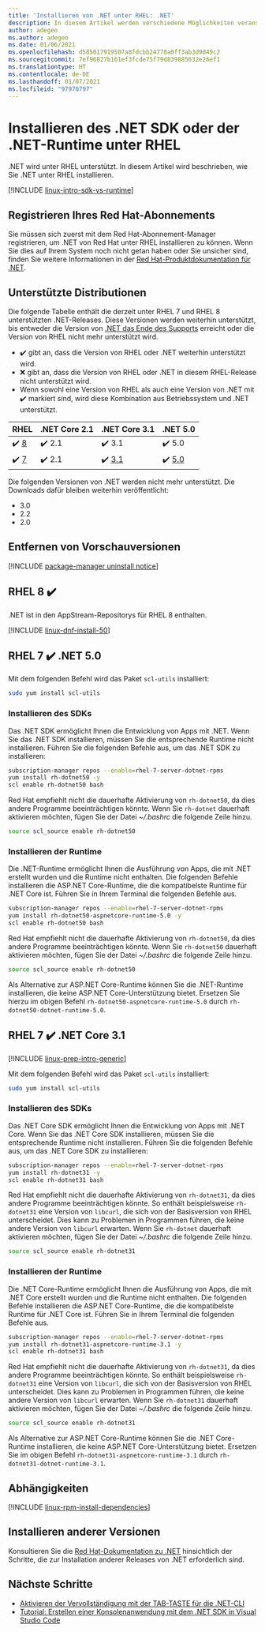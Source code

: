 ```yaml
---
title: 'Installieren von .NET unter RHEL: .NET'
description: In diesem Artikel werden verschiedene Möglichkeiten veranschaulicht, das .NET SDK und die NET-Runtime für RHEL zu installieren.
author: adegeo
ms.author: adegeo
ms.date: 01/06/2021
ms.openlocfilehash: d585017919507a8fdcbb24778a0ff3ab3d9049c2
ms.sourcegitcommit: 7ef96827b161ef3fcde75f79d839885632e26ef1
ms.translationtype: HT
ms.contentlocale: de-DE
ms.lasthandoff: 01/07/2021
ms.locfileid: "97970797"
---
```

# <a name="install-the-net-sdk-or-the-net-runtime-on-rhel"></a>Installieren des .NET SDK oder der .NET-Runtime unter RHEL

.NET wird unter RHEL unterstützt. In diesem Artikel wird beschrieben, wie Sie .NET unter RHEL installieren.

[!INCLUDE [linux-intro-sdk-vs-runtime](includes/linux-intro-sdk-vs-runtime.md)]

## <a name="register-your-red-hat-subscription"></a>Registrieren Ihres Red Hat-Abonnements

Sie müssen sich zuerst mit dem Red Hat-Abonnement-Manager registrieren, um .NET von Red Hat unter RHEL installieren zu können. Wenn Sie dies auf Ihrem System noch nicht getan haben oder Sie unsicher sind, finden Sie weitere Informationen in der [Red Hat-Produktdokumentation für .NET](https://access.redhat.com/documentation/net/5.0/).

## <a name="supported-distributions"></a>Unterstützte Distributionen

Die folgende Tabelle enthält die derzeit unter RHEL 7 und RHEL 8 unterstützten .NET-Releases. Diese Versionen werden weiterhin unterstützt, bis entweder die Version von [.NET das Ende des Supports](https://dotnet.microsoft.com/platform/support/policy/dotnet-core) erreicht oder die Version von RHEL nicht mehr unterstützt wird.

- ✔️ gibt an, dass die Version von RHEL oder .NET weiterhin unterstützt wird.
- ❌ gibt an, dass die Version von RHEL oder .NET in diesem RHEL-Release nicht unterstützt wird.
- Wenn sowohl eine Version von RHEL als auch eine Version von .NET mit ✔️ markiert sind, wird diese Kombination aus Betriebssystem und .NET unterstützt.

| RHEL                     | .NET Core 2.1 | .NET Core 3.1 | .NET 5.0 |
|--------------------------|---------------|---------------|----------------|
| ✔️ [8](#rhel-8-)        | ✔️ 2.1        | ✔️ 3.1        | ✔️ 5.0 |
| ✔️ [7](#rhel-7--net-50) | ✔️ 2.1        | ✔️ [3.1](#rhel-7--net-core-31)        | ✔️ [5.0](#rhel-7--net-50) |

Die folgenden Versionen von .NET werden nicht mehr unterstützt. Die Downloads dafür bleiben weiterhin veröffentlicht:

- 3.0
- 2.2
- 2.0

## <a name="remove-preview-versions"></a>Entfernen von Vorschauversionen

[!INCLUDE [package-manager uninstall notice](./includes/linux-uninstall-preview-info.md)]

## <a name="rhel-8-"></a>RHEL 8 ✔️

.NET ist in den AppStream-Repositorys für RHEL 8 enthalten.

[!INCLUDE [linux-dnf-install-50](includes/linux-install-50-dnf.md)]

## <a name="rhel-7--net-50"></a>RHEL 7 ✔️ .NET 5.0

Mit dem folgenden Befehl wird das Paket `scl-utils` installiert:

```bash
sudo yum install scl-utils
```

### <a name="install-the-sdk"></a>Installieren des SDKs

Das .NET SDK ermöglicht Ihnen die Entwicklung von Apps mit .NET. Wenn Sie das .NET SDK installieren, müssen Sie die entsprechende Runtime nicht installieren. Führen Sie die folgenden Befehle aus, um das .NET SDK zu installieren:

```bash
subscription-manager repos --enable=rhel-7-server-dotnet-rpms
yum install rh-dotnet50 -y
scl enable rh-dotnet50 bash
```

Red Hat empfiehlt nicht die dauerhafte Aktivierung von `rh-dotnet50`, da dies andere Programme beeinträchtigen könnte. Wenn Sie `rh-dotnet` dauerhaft aktivieren möchten, fügen Sie der Datei _~/.bashrc_ die folgende Zeile hinzu.

```bash
source scl_source enable rh-dotnet50
```

### <a name="install-the-runtime"></a>Installieren der Runtime

Die .NET-Runtime ermöglicht Ihnen die Ausführung von Apps, die mit .NET erstellt wurden und die Runtime nicht enthalten. Die folgenden Befehle installieren die ASP.NET Core-Runtime, die die kompatibelste Runtime für .NET Core ist. Führen Sie in Ihrem Terminal die folgenden Befehle aus.

```bash
subscription-manager repos --enable=rhel-7-server-dotnet-rpms
yum install rh-dotnet50-aspnetcore-runtime-5.0 -y
scl enable rh-dotnet50 bash
```

Red Hat empfiehlt nicht die dauerhafte Aktivierung von `rh-dotnet50`, da dies andere Programme beeinträchtigen könnte. Wenn Sie `rh-dotnet50` dauerhaft aktivieren möchten, fügen Sie der Datei _~/.bashrc_ die folgende Zeile hinzu.

```bash
source scl_source enable rh-dotnet50
```

Als Alternative zur ASP.NET Core-Runtime können Sie die .NET-Runtime installieren, die keine ASP.NET Core-Unterstützung bietet. Ersetzen Sie hierzu im obigen Befehl `rh-dotnet50-aspnetcore-runtime-5.0` durch `rh-dotnet50-dotnet-runtime-5.0`.

## <a name="rhel-7--net-core-31"></a>RHEL 7 ✔️ .NET Core 3.1

[!INCLUDE [linux-prep-intro-generic](includes/linux-prep-intro-generic.md)]

Mit dem folgenden Befehl wird das Paket `scl-utils` installiert:

```bash
sudo yum install scl-utils
```

### <a name="install-the-sdk"></a>Installieren des SDKs

Das .NET Core SDK ermöglicht Ihnen die Entwicklung von Apps mit .NET Core. Wenn Sie das .NET Core SDK installieren, müssen Sie die entsprechende Runtime nicht installieren. Führen Sie die folgenden Befehle aus, um das .NET Core SDK zu installieren:

```bash
subscription-manager repos --enable=rhel-7-server-dotnet-rpms
yum install rh-dotnet31 -y
scl enable rh-dotnet31 bash
```

Red Hat empfiehlt nicht die dauerhafte Aktivierung von `rh-dotnet31`, da dies andere Programme beeinträchtigen könnte. So enthält beispielsweise `rh-dotnet31` eine Version von `libcurl`, die sich von der Basisversion von RHEL unterscheidet. Dies kann zu Problemen in Programmen führen, die keine andere Version von `libcurl` erwarten. Wenn Sie `rh-dotnet` dauerhaft aktivieren möchten, fügen Sie der Datei _~/.bashrc_ die folgende Zeile hinzu.

```bash
source scl_source enable rh-dotnet31
```

### <a name="install-the-runtime"></a>Installieren der Runtime

Die .NET Core-Runtime ermöglicht Ihnen die Ausführung von Apps, die mit .NET Core erstellt wurden und die Runtime nicht enthalten. Die folgenden Befehle installieren die ASP.NET Core-Runtime, die die kompatibelste Runtime für .NET Core ist. Führen Sie in Ihrem Terminal die folgenden Befehle aus.

```bash
subscription-manager repos --enable=rhel-7-server-dotnet-rpms
yum install rh-dotnet31-aspnetcore-runtime-3.1 -y
scl enable rh-dotnet31 bash
```

Red Hat empfiehlt nicht die dauerhafte Aktivierung von `rh-dotnet31`, da dies andere Programme beeinträchtigen könnte. So enthält beispielsweise `rh-dotnet31` eine Version von `libcurl`, die sich von der Basisversion von RHEL unterscheidet. Dies kann zu Problemen in Programmen führen, die keine andere Version von `libcurl` erwarten. Wenn Sie `rh-dotnet31` dauerhaft aktivieren möchten, fügen Sie der Datei _~/.bashrc_ die folgende Zeile hinzu.

```bash
source scl_source enable rh-dotnet31
```

Als Alternative zur ASP.NET Core-Runtime können Sie die .NET Core-Runtime installieren, die keine ASP.NET Core-Unterstützung bietet. Ersetzen Sie im obigen Befehl `rh-dotnet31-aspnetcore-runtime-3.1` durch `rh-dotnet31-dotnet-runtime-3.1`.

## <a name="dependencies"></a>Abhängigkeiten

[!INCLUDE [linux-rpm-install-dependencies](includes/linux-rpm-install-dependencies.md)]

## <a name="how-to-install-other-versions"></a>Installieren anderer Versionen

Konsultieren Sie die [Red Hat-Dokumentation zu .NET](https://access.redhat.com/documentation/net/5.0/) hinsichtlich der Schritte, die zur Installation anderer Releases von .NET erforderlich sind.

## <a name="next-steps"></a>Nächste Schritte

- [Aktivieren der Vervollständigung mit der TAB-TASTE für die .NET-CLI](../tools/enable-tab-autocomplete.md)
- [Tutorial: Erstellen einer Konsolenanwendung mit dem .NET SDK in Visual Studio Code](../tutorials/with-visual-studio-code.md)
